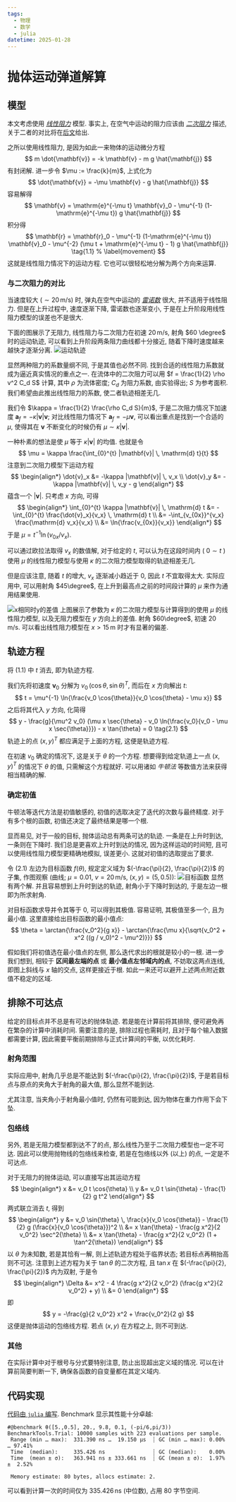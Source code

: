 ```yaml
---
tags:
  - 物理
  - 数学
  - julia
datetime: 2025-01-28
---
```


# 抛体运动弹道解算
## 模型
本文考虑使用 [*线性阻力*](https://zh.wikipedia.org/wiki/阻力#雷諾數很低時的阻力) 模型. 事实上, 在空气中运动的阻力应该由 [*二次阻力*](https://zh.wikipedia.org/wiki/阻力#高速時的阻力) 描述, 关于二者的对比将在[后文](#与二次阻力的对比)给出.

之所以使用线性阻力, 是因为如此一来物体的运动微分方程
$$
m \dot{\mathbf{v}} = -k \mathbf{v} - m g \hat{\mathbf{j}}
$$
有封闭解. 进一步令 $\mu := \frac{k}{m}$, 上式化为
$$
\dot{\mathbf{v}} = -\mu \mathbf{v} - g \hat{\mathbf{j}}
$$
容易解得
$$
\mathbf{v} = \mathrm{e}^{-\mu t} \mathbf{v}_0 - \mu^{-1} (1-\mathrm{e}^{-\mu t}) g \hat{\mathbf{j}}
$$
积分得
$$
\mathbf{r} = \mathbf{r}_0 - \mu^{-1} (1-\mathrm{e}^{-\mu t}) \mathbf{v}_0 - \mu^{-2} (\mu t + \mathrm{e}^{-\mu t} - 1) g \hat{\mathbf{j}}
\tag{1.1}
% \label{movement}
$$
这就是线性阻力情况下的运动方程. 它也可以很轻松地分解为两个方向来运算.

### 与二次阻力的对比
当速度较大 ($\sim 20 \, \mathrm{m/s}$) 时, 弹丸在空气中运动的 [*雷诺数*](https://zh.wikipedia.org/wiki/雷诺数#流体中的球) 很大, 并不适用于线性阻力.
但是在上升过程中, 速度逐渐下降, 雷诺数也逐渐变小, 于是在上升阶段用线性阻力模型的误差也不是很大.

下面的图展示了无阻力, 线性阻力与二次阻力在初速 $20 \, \mathrm{m/s}$, 射角 $60 \degree$ 时的运动轨迹, 可以看到上升阶段两条阻力曲线都十分接近, 随着下降时速度越来越快才逐渐分离.
![运动轨迹](figs/ballistic/mv_tracks.png)

显然两种阻力的系数量纲不同, 于是其值也必然不同.
找到合适的线性阻力系数就成为逼近真实情况的重点之一.
在流体中的二次阻力可以用 $f = \frac{1}{2} \rho v^2 C_d S$ 计算,
其中 $\rho$ 为流体密度; $C_d$ 为阻力系数, 由实验得出; $S$ 为参考面积.
我们希望由此推出线性阻力的系数, 使二者轨迹相差无几.

我们令 $\kappa = \frac{1}{2} \frac{\rho C_d S}{m}$,
于是二次阻力情况下加速度 $\mathbf{a}_f = -\kappa |\mathbf{v}| \mathbf{v}$;
对比线性阻力情况下 $\mathbf{a}_f = -\mu \mathbf{v}$, 可以看出重点是找到一个合适的 $\mu$, 使得其在 $\mathbf{v}$ 不断变化的时候仍有 $\mu \sim \kappa |\mathbf{v}|$.

一种朴素的想法是使 $\mu$ 等于 $\kappa |\mathbf{v}|$ 的均值.
也就是令
$$
\mu = \kappa \frac{\int_{0}^{t} |\mathbf{v}| \, \mathrm{d} t}{t}
$$
注意到二次阻力模型下运动方程
$$
\begin{align*}
\dot{v}_x &= -\kappa |\mathbf{v}| \, v_x \\
\dot{v}_y &= -\kappa |\mathbf{v}| \, v_y - g
\end{align*}
$$
蕴含一个 $|\mathbf{v}|$. 只考虑 $x$ 方向, 可得
$$
\begin{align*}
\int_{0}^{t} \kappa |\mathbf{v}| \, \mathrm{d} t &= -\int_{0}^{t} \frac{\dot{v}_x}{v_x} \, \mathrm{d} t \\
&= -\int_{v_{0x}}^{v_x} \frac{\mathrm{d} v_x}{v_x} \\
&= \ln{\frac{v_{0x}}{v_x}}
\end{align*}
$$
于是 $\mu = t^{-1} \ln{(v_{0x}/v_x)}$.

可以通过欧拉法取得 $v_x$ 的数值解, 对于给定的 $t$, 可以认为在这段时间内 ( $0 \sim t$ ) 使用 $\mu$ 的线性阻力模型与使用 $\kappa$ 的二次阻力模型取得的轨迹相差无几.

但是应该注意, 随着 $t$ 的增大, $v_x$ 逐渐减小趋近于 $0$, 因此 $t$ 不宜取得太大.
实际应用中, 可以用射角 $45\degree$, 在上升到最高点之前的时间段计算的 $\mu$ 来作为通用结果使用.

![x相同时y的差值](figs/ballistic/compare_y_when_x.png)
上图展示了参数为 $\kappa$ 的二次阻力模型与计算得到的使用 $\mu$ 的线性阻力模型, 以及无阻力模型在 $y$ 方向上的差值. 射角 $60\degree$, 初速 $20 \, \mathrm{m/s}$. 可以看出线性阻力模型在 $x > 15 \, \mathrm{m}$ 时才有显著的偏差.

## 轨迹方程
将 $(1.1)$ 中 $t$ 消去, 即为轨迹方程.

我们先将初速度 $\mathbf{v}_0$ 分解为 $v_0 \, (\cos{\theta}, \sin{\theta})^T$, 而后在 $x$ 方向解出 $t$:
$$
t = \mu^{-1} \ln{\frac{v_0 \cos{\theta}}{v_0 \cos{\theta} - \mu x}}
$$
之后将其代入 $y$ 方向, 化简得
$$
y - \frac{g}{\mu^2 v_0} (\mu x \sec{\theta} - v_0 \ln{\frac{v_0}{v_0 - \mu x \sec{\theta}}}) - x \tan{\theta} = 0
\tag{2.1}
$$
轨迹上的点 $(x, y)^T$ 都应满足于上面的方程, 这便是轨迹方程.

在初速 $v_0$ 确定的情况下, 这是关于 $\theta$ 的一个方程. 想要得到给定轨道上一点 $(x, y)^T$ 的情况下 $\theta$ 的值, 只需解这个方程就好. 可以用诸如 *牛顿法* 等数值方法来获得相当精确的解.

### 确定初值
牛顿法等迭代方法是初值敏感的, 初值的选取决定了迭代的次数与最终精度. 对于有多个根的函数, 初值还决定了最终结果是哪一个根.

显而易见, 对于一般的目标, 抛体运动总有两条可达的轨迹. 一条是在上升时到达, 一条则在下降时. 我们总是更喜欢上升时到达的情况, 因为这样运动的时间短, 且可以使用线性阻力模型更精确地模拟, 误差更小. 这就对初值的选取提出了要求.

令 $(2.1)$ 左边为目标函数 $f(\theta)$, 规定定义域为 $(-\frac{\pi}{2}, \frac{\pi}{2})$ 的子集, 作图观察 (曲线; $\mu = 0.01$, $v = 20 \, \mathrm{m/s}$, $(x, y) = (5, 0.5)$):
![目标函数](figs/ballistic/target_func.png)
显然有两个解. 并且容易想到上升时到达的轨迹, 射角小于下降时到达的, 于是左边一根即为所求射角.

对目标函数求导并令其等于 $0$, 可以得到其极值. 容易证明, 其极值至多一个, 且为最小值. 这里直接给出目标函数的最小值点:
$$
\theta = \arctan{\frac{v_0^2}{g x}} - \arctan{\frac{\mu x}{\sqrt{v_0^2 + x^2 ((g / v_0)^2 - \mu^2)}}}
$$

假如我们将初值选在最小值点的左侧, 那么迭代求出的根就是较小的一根. 进一步我们想到, 相较于 **区间最左端的点** 或 **最小值点左邻域内的点**, 不妨取这两点连线, 即图上斜线与 $x$ 轴的交点, 这样更接近于根. 如此一来还可以避开上述两点附近数值不稳定的区域.

## 排除不可达点
给定的目标点并不总是有可达的抛体轨迹. 若是能在计算前将其排除, 便可避免再在繁杂的计算中消耗时间. 需要注意的是, 排除过程也需耗时, 且对于每个输入数据都需要计算, 因此需要平衡前期排除与正式计算间的平衡, 以优化耗时.

### 射角范围
实际应用中, 射角几乎总是不能达到 $(-\frac{\pi}{2}, \frac{\pi}{2})$, 于是若目标点与原点的夹角大于射角的最大值, 那么显然不能到达.

尤其注意, 当夹角小于射角最小值时, 仍然有可能到达, 因为物体在重力作用下会下坠.

### 包络线
另外, 若是无阻力模型都到达不了的点, 那么线性乃至于二次阻力模型也一定不可达. 因此可以使用抛物线的包络线来检查, 若是在包络线以外 (以上) 的点, 一定是不可达点.

对于无阻力的抛体运动, 可以直接写出其运动方程
$$
\begin{align*}
x &= v_0 t \cos{\theta} \\
y &= v_0 t \sin{\theta} - \frac{1}{2} g t^2
\end{align*}
$$
两式联立消去 $t$, 得到
$$
\begin{align*}
y &= v_0 \sin{\theta} \, \frac{x}{v_0 \cos{\theta}} - \frac{1}{2} g (\frac{x}{v_0 \cos{\theta}})^2 \\
  &= x \tan{\theta} - \frac{g x^2}{2 v_0^2} \sec^2{\theta} \\
  &= x \tan{\theta} - \frac{g x^2}{2 v_0^2} (1 + \tan^2{\theta})
\end{align*}
$$
以 $\theta$ 为未知数, 若是其恰有一解, 则上述轨迹方程处于临界状态; 若目标点再稍抬高则不可达. 注意到上述方程为关于 $\tan{\theta}$ 的二次方程, 且 $\tan{x}$ 在 $(-\frac{\pi}{2}, \frac{\pi}{2})$ 内为双射, 于是令
$$
\begin{align*}
\Delta &= x^2 - 4 \frac{g x^2}{2 v_0^2} (\frac{g x^2}{2 v_0^2} + y) \\
       &= 0
\end{align*}
$$
即
$$
y = -\frac{g}{2 v_0^2} x^2 + \frac{v_0^2}{2 g}
$$
这便是抛体运动的包络线方程. 若点 $(x, y)$ 在方程之上, 则不可到达.

### 其他
在实际计算中对于根号与分式要特别注意, 防止出现超出定义域的情况. 可以在计算前简要判断一下, 确保各函数的自变量都在其定义域内.

## 代码实现
[代码由 `julia` 编写](ballistic.jl). Benchmark 显示其性能十分卓越:
```
#@benchmark θ([5.,0.5], 20., 9.8, 0.1, (-pi/6,pi/3))
BenchmarkTools.Trial: 10000 samples with 223 evaluations per sample.
 Range (min … max):  331.390 ns …  19.150 μs  ┊ GC (min … max): 0.00% … 97.41%
 Time  (median):     335.426 ns               ┊ GC (median):    0.00%
 Time  (mean ± σ):   363.941 ns ± 333.661 ns  ┊ GC (mean ± σ):  1.97% ±  2.52%

 Memory estimate: 80 bytes, allocs estimate: 2.
```
可以看到计算一次的时间仅为 $335.426 \, \mathrm{ns}$ (中位数), 占用 $80$ 字节空间.